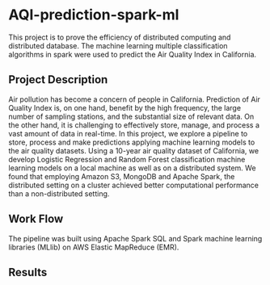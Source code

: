 # AQI-prediction-spark-ml
This project is to prove the efficiency of distributed computing and distributed database. The machine learning multiple classification algorithms in spark were used to predict the Air Quality Index in California. 

## Project Description
Air pollution has become a concern of people in California. Prediction of Air Quality Index is, on one hand, benefit by the high frequency, the large number of sampling stations, and the substantial size of relevant data. On the other hand, it is challenging to effectively store, manage, and process a vast amount of data in real-time. 
In this project, we explore a pipeline to store, process and make predictions applying machine learning models to the air quality datasets.
Using a 10-year air quality dataset of California, we develop Logistic Regression and Random Forest classification machine learning models on a local machine as well as on a distributed system. We found that employing Amazon S3, MongoDB and Apache Spark, the distributed setting on a cluster achieved better computational performance than a non-distributed setting.

## Work Flow
The pipeline was built using Apache Spark SQL and Spark machine learning libraries (MLlib) on AWS Elastic MapReduce (EMR).

## Results
